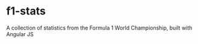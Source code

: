 f1-stats
========

A collection of statistics from the Formula 1 World Championship, built with Angular JS
